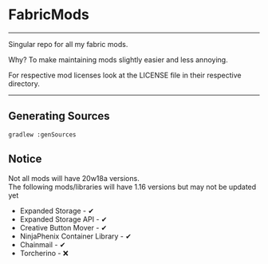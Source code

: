 <h1>FabricMods</h1>
<hr>
<p>Singular repo for all my fabric mods.</p>
<p>Why? To make maintaining mods slightly easier and less annoying.</p>
<p>For respective mod licenses look at the LICENSE file in their respective directory.</p>
<hr>
<h2>Generating Sources</h2>
<code>gradlew :genSources</code>
<h2>Notice</h2>
Not all mods will have 20w18a versions.
<br>The following mods/libraries will have 1.16 versions but may not be updated yet
<ul>
<li>Expanded Storage - ✔</li>
<li>Expanded Storage API - ✔</li>
<li>Creative Button Mover - ✔</li>
<li>NinjaPhenix Container Library - ✔</li>
<li>Chainmail - ✔</li>
<li>Torcherino - ❌</li>
</ul>